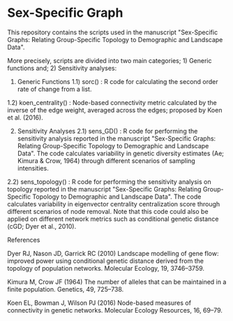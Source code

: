 # Sex-Specific Graph
This repository contains the scripts used in the manuscript "Sex-Specific Graphs: Relating Group-Specific Topology to Demographic and Landscape Data".

More precisely, scripts are divided into two main categories; 1) Generic functions and; 2) Sensitivity analyses:

1) Generic Functions
1.1) sorc() : R code for calculating the second order rate of change from a list. 

1.2) koen_centrality() : Node-based connectivity metric calculated by the inverse of the edge weight, averaged across the edges; proposed by Koen et al. (2016). 

2) Sensitivity Analyses
2.1) sens_GD() : R code for performing the sensitivity analysis reported in the manuscript "Sex-Specific Graphs: Relating Group-Specific Topology to Demographic and Landscape Data". The code calculates variability in genetic diversity estimates (Ae; Kimura & Crow, 1964) through different scenarios of sampling intensities.

2.2) sens_topology() : R code for performing the sensitivity analysis on topology reported in the manuscript "Sex-Specific Graphs: Relating Group-Specific Topology to Demographic and Landscape Data". The code calculates variability in eigenvector centrality centralization score through different scenarios of node removal. Note that this code could also be applied on different network metrics such as conditional genetic distance (cGD; Dyer et al., 2010).

References

Dyer RJ, Nason JD, Garrick RC (2010) Landscape modelling of gene flow: improved power using conditional genetic distance derived from the   topology of population networks. Molecular Ecology, 19, 3746–3759.

Kimura M, Crow JF (1964) The number of alleles that can be maintained in a finite population. Genetics, 49, 725–738. 

Koen EL, Bowman J, Wilson PJ (2016) Node-based measures of connectivity in genetic networks. Molecular Ecology Resources, 16, 69–79.
